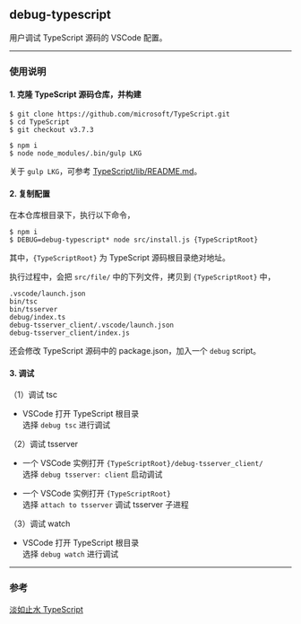 ## debug-typescript

用户调试 TypeScript 源码的 VSCode 配置。

- - -

### 使用说明

#### 1. 克隆 TypeScript 源码仓库，并构建

```
$ git clone https://github.com/microsoft/TypeScript.git
$ cd TypeScript
$ git checkout v3.7.3
```

```
$ npm i
$ node node_modules/.bin/gulp LKG
```

关于 `gulp LKG`，可参考 [TypeScript/lib/README.md](https://github.com/microsoft/TypeScript/blob/v3.7.3/lib/README.md)。

#### 2. 复制配置

在本仓库根目录下，执行以下命令，
```
$ npm i
$ DEBUG=debug-typescript* node src/install.js {TypeScriptRoot}
```
其中，`{TypeScriptRoot}` 为 TypeScript 源码根目录绝对地址。  
  
执行过程中，会把 `src/file/` 中的下列文件，拷贝到 `{TypeScriptRoot}` 中，
```
.vscode/launch.json
bin/tsc
bin/tsserver
debug/index.ts
debug-tsserver_client/.vscode/launch.json
debug-tsserver_client/index.js
```
还会修改 TypeScript 源码中的 package.json，加入一个 `debug` script。

#### 3. 调试

（1）调试 tsc
+ VSCode 打开 TypeScript 根目录  
选择 `debug tsc` 进行调试
  
（2）调试 tsserver
+ 一个 VSCode 实例打开 `{TypeScriptRoot}/debug-tsserver_client/`  
选择 `debug tsserver: client` 启动调试  
  
+ 一个 VSCode 实例打开 `{TypeScriptRoot}`  
选择 `attach to tsserver` 调试 tsserver 子进程  
  
（3）调试 watch  
+ VSCode 打开 TypeScript 根目录  
选择 `debug watch` 进行调试  

- - -

### 参考

[淡如止水 TypeScript](https://www.yuque.com/thzt/typescript)
